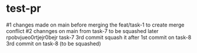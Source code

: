 # test-pr

#1 changes made on main before merging the feat/task-1 to create merge conflict
#2 channges on main from task-7 to be squashed later
rpobvjueo0rtjejr0bejr task-7 3rd commit squash it after
1st commit on task-8
3rd commit on task-8 (to be squashed)
